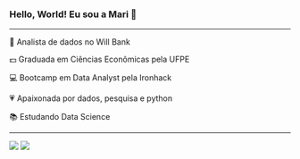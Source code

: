 ### Hello, World! Eu sou a Mari 👋

---

🔭 Analista de dados no Will Bank

💵 Graduada em Ciências Econômicas pela UFPE

💻 Bootcamp em Data Analyst pela Ironhack

💗 Apaixonada por dados, pesquisa e python

📚 Estudando Data Science


---

[![](https://img.shields.io/badge/LinkedIn-6A5ACD)](https://www.linkedin.com/in/mariana-zeferino/)
[![](https://img.shields.io/badge/Lattes-008B8B)](http://lattes.cnpq.br/2279506101517086)
